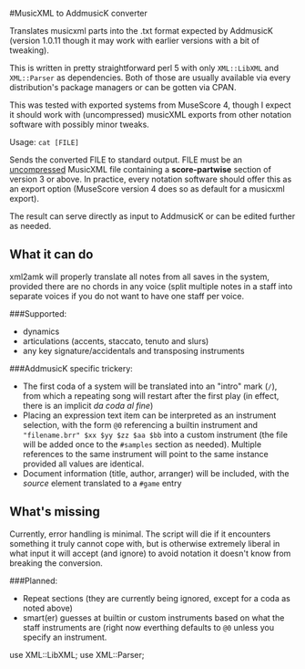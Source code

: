 #MusicXML to AddmusicK converter

Translates musicxml parts into the .txt format expected by AddmusicK (version 1.0.11 though it may
work with earlier versions with a bit of tweaking).

This is written in pretty straightforward perl 5 with only `XML::LibXML` and `XML::Parser` as dependencies.  Both
of those are usually available via every distribution's package managers or can be gotten via CPAN.

This was tested with exported
systems from MuseScore 4, though I expect it should work with (uncompressed) musicXML exports from other
notation software with possibly minor tweaks.

Usage: `cat [FILE]`

Sends the converted FILE to standard output.  FILE must be an <ins>uncompressed</ins> MusicXML file
containing a __score-partwise__ section of version 3 or above.  In practice, every notation software
should offer this as an export option (MuseScore version 4 does so as default for a musicxml export).

The result can serve directly as input to AddmusicK or can be edited further as needed.

## What it can do

xml2amk will properly translate all notes from all saves in the system, provided there are no chords
in any voice (split multiple notes in a staff into separate voices if you do not want to have one
staff per voice.

###Supported:
- dynamics
- articulations (accents, staccato, tenuto and slurs)
- any key signature/accidentals and transposing instruments

###AddmusicK specific trickery:
- The first coda of a system will be translated into an "intro" mark (`/`), from which a repeating
  song will restart after the first play (in effect, there is an implicit _da coda al fine_)
- Placing an expression text item can be interpreted as an instrument selection, with the form
  `@0` referencing a builtin instrument and `"filename.brr" $xx $yy $zz $aa $bb` into a custom
  instrument (the file will be added once to the `#samples` section as needed).  Multiple references
  to the same instrument will point to the same instance provided all values are identical.
- Document information (title, author, arranger) will be included, with the _source_ element
  translated to a `#game` entry

## What's missing

Currently, error handling is minimal.  The script will die if it encounters something it truly
cannot cope with, but is otherwise extremely liberal in what input it will accept (and ignore)
to avoid notation it doesn't know from breaking the conversion.

###Planned:
- Repeat sections (they are currently being ignored, except for a coda as noted above)
- smart(er) guesses at builtin or custom instruments based on what the staff instruments are (right
  now everthing defaults to `@0` unless you specify an instrument.

use XML::LibXML;
use XML::Parser;
